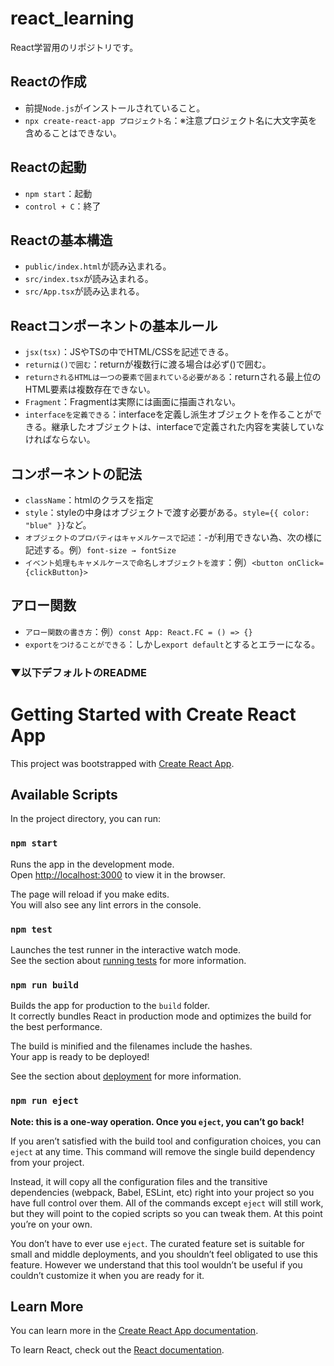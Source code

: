 # react_learning
React学習用のリポジトリです。



## Reactの作成
- 前提`Node.js`がインストールされていること。
- `npx create-react-app プロジェクト名`：※注意プロジェクト名に大文字英を含めることはできない。



## Reactの起動
- `npm start`：起動
- `control + C`：終了



## Reactの基本構造
- `public/index.html`が読み込まれる。
- `src/index.tsx`が読み込まれる。
- `src/App.tsx`が読み込まれる。



## Reactコンポーネントの基本ルール
- `jsx(tsx)`：JSやTSの中でHTML/CSSを記述できる。
- `returnは()で囲む`：returnが複数行に渡る場合は必ず()で囲む。
- `returnされるHTMLは一つの要素で囲まれている必要がある`：returnされる最上位のHTML要素は複数存在できない。
- `Fragment`：Fragmentは実際には画面に描画されない。
- `interfaceを定義できる`：interfaceを定義し派生オブジェクトを作ることができる。継承したオブジェクトは、interfaceで定義された内容を実装していなければならない。



## コンポーネントの記法
- `className`：htmlのクラスを指定
- `style`：styleの中身はオブジェクトで渡す必要がある。`style={{ color: "blue" }}`など。
- `オブジェクトのプロパティはキャメルケースで記述`：-が利用できない為、次の様に記述する。例）`font-size → fontSize`
- `イベント処理もキャメルケースで命名しオブジェクトを渡す`：例）`<button onClick={clickButton}>`



## アロー関数
- `アロー関数の書き方`：例）`const App: React.FC = () => {}`
- `exportをつけることができる`：しかし`export default`とするとエラーになる。


### ▼以下デフォルトのREADME



# Getting Started with Create React App

This project was bootstrapped with [Create React App](https://github.com/facebook/create-react-app).

## Available Scripts

In the project directory, you can run:

### `npm start`

Runs the app in the development mode.\
Open [http://localhost:3000](http://localhost:3000) to view it in the browser.

The page will reload if you make edits.\
You will also see any lint errors in the console.

### `npm test`

Launches the test runner in the interactive watch mode.\
See the section about [running tests](https://facebook.github.io/create-react-app/docs/running-tests) for more information.

### `npm run build`

Builds the app for production to the `build` folder.\
It correctly bundles React in production mode and optimizes the build for the best performance.

The build is minified and the filenames include the hashes.\
Your app is ready to be deployed!

See the section about [deployment](https://facebook.github.io/create-react-app/docs/deployment) for more information.

### `npm run eject`

**Note: this is a one-way operation. Once you `eject`, you can’t go back!**

If you aren’t satisfied with the build tool and configuration choices, you can `eject` at any time. This command will remove the single build dependency from your project.

Instead, it will copy all the configuration files and the transitive dependencies (webpack, Babel, ESLint, etc) right into your project so you have full control over them. All of the commands except `eject` will still work, but they will point to the copied scripts so you can tweak them. At this point you’re on your own.

You don’t have to ever use `eject`. The curated feature set is suitable for small and middle deployments, and you shouldn’t feel obligated to use this feature. However we understand that this tool wouldn’t be useful if you couldn’t customize it when you are ready for it.

## Learn More

You can learn more in the [Create React App documentation](https://facebook.github.io/create-react-app/docs/getting-started).

To learn React, check out the [React documentation](https://reactjs.org/).